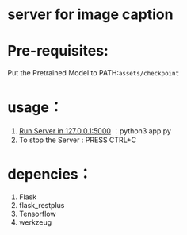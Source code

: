 # server for image caption
# Pre-requisites:
Put the Pretrained Model to PATH:` assets/checkpoint `

# usage：

1. [Run Server in 127.0.0.1:5000](#run-local) ：python3 app.py
2. To stop the Server : PRESS CTRL+C 

# depencies：
1. Flask
2. flask_restplus
3. Tensorflow
4. werkzeug
